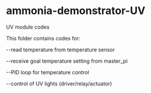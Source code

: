 # ammonia-demonstrator-UV
UV module codes

This folder contains codes for:

--read temperature from temperature sensor

--receive goal temperature setting from master_pi

--PID loop for temperature control

--control of UV lights (driver/relay/actuator)


